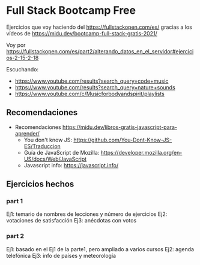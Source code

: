 # Full Stack Bootcamp Free

Ejercicios que voy haciendo del <https://fullstackopen.com/es/> gracias a los vídeos de <https://midu.dev/bootcamp-full-stack-gratis-2021/>

Voy por <https://fullstackopen.com/es/part2/alterando_datos_en_el_servidor#ejercicios-2-15-2-18>

Escuchando:

- <https://www.youtube.com/results?search_query=code+music>
- <https://www.youtube.com/results?search_query=nature+sounds>
- <https://www.youtube.com/c/Musicforbodyandspirit/playlists>

## Recomendaciones

- Recomendaciones <https://midu.dev/libros-gratis-javascript-para-aprender/>
  - You don't know JS: <https://github.com/You-Dont-Know-JS-ES/Traduccion>
  - Guía de JavaScript de Mozilla: <https://developer.mozilla.org/en-US/docs/Web/JavaScript>
  - Javascript info: <https://javascript.info/>

## Ejercicios hechos

### part 1

Ej1: temario de nombres de lecciones y número de ejercicios
Ej2: votaciones de satisfacción
Ej3: anécdotas con votos

### part 2

Ej1: basado en el Ej1 de la parte1, pero ampliado a varios cursos
Ej2: agenda telefónica
Ej3: info de países y meteorología
